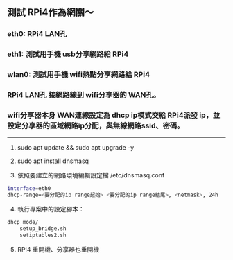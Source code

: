 ## 測試 RPi4作為網關～
### eth0: RPi4 LAN孔 
### eth1: 測試用手機 usb分享網路給 RPi4
### wlan0: 測試用手機 wifi熱點分享網路給 RPi4

### RPi4 LAN孔 接網路線到 wifi分享器的 WAN孔。
### wifi分享器本身 WAN連線設定為 dhcp ip模式交給 RPi4派發 ip，並設定分享器的區域網路ip分配，與無線網路ssid、密碼。

---
1. sudo apt update && sudo apt upgrade -y

2. sudo apt install dnsmasq

3. 依照要建立的網路環境編輯設定檔 /etc/dnsmasq.conf
```bash
interface=eth0
dhcp-range=<要分配的ip range起始> <要分配的ip range結尾>, <netmask>, 24h
```
4. 執行專案中的設定腳本： 
```bash
dhcp_mode/
    setup_bridge.sh
    setiptables2.sh
```
5. RPi4 重開機、分享器也重開機

 
